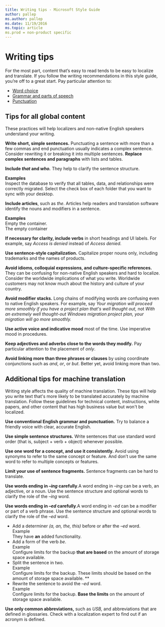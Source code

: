 ```yaml
---
title: Writing tips - Microsoft Style Guide
author: pallep
ms.author: pallep
ms.date: 11/19/2016
ms.topic: article
ms.prod = non-product specific
---
```


# Writing tips

For
the most part, content that’s easy to read tends to be easy to localize
and translate. If you follow the writing recommendations in this style
guide, you’re off to a great start. Pay particular attention to:

  - [Word choice](/style-guide/word-choice/)
  - [Grammar and parts of speech](/style-guide/grammar/grammar-and-parts-of-speech)
  - [Punctuation](/style-guide/punctuation/)

## Tips for all global content

These practices will help localizers and non-native English speakers understand your writing.

**Write short, simple sentences.**
Punctuating a sentence with more than a few commas and end punctuation
usually indicates a complex sentence. Consider rewriting it or breaking
it into multiple sentences. 
**Replace complex sentences and paragraphs** with lists and tables.

**Include *that* and *who.*** They help to clarify the sentence structure. 

**Examples**  
Inspect the database to verify that all tables, data, and relationships were correctly migrated.
Select the check box of each folder that you want to sync with your desktop.

**Include articles**, such as *the*. Articles help readers and translation software identify the nouns and modifiers in a sentence. 

**Examples**  
Empty the container.  
The empty container

**If necessary for clarity, include verbs** in short headings and UI labels. For example, say *Access is denied* instead of *Access denied.*

**Use sentence-style capitalization.** Capitalize proper nouns only, including trademarks and the names of products. 

**Avoid idioms, colloquial expressions, and culture-specific references.**
They can be confusing for non-native English speakers and hard to
localize. Consider the worldwide implications of what you write.
Worldwide customers may not know much about the history and culture of
your country. 

**Avoid modifier stacks.** Long chains of modifying words are confusing even to native English speakers. For example, say *Your migration will proceed more smoothly if you have a project plan that's well thought out,* not *With an extremely well thought-out Windows migration project plan, your migration will go more smoothly.*

**Use active voice and indicative mood** most of the time. Use imperative mood in procedures.

**Keep adjectives and adverbs close to the words they modify.** Pay particular attention to the placement of *only*.

**Avoid linking more than three phrases or clauses** by using coordinate conjunctions such as *and*, *or*, or *but*. Better yet, avoid linking more than two. 

## Additional tips for machine translation

Writing
style affects the quality of machine translation. These tips will help
you write text that's more likely to be translated accurately by machine
translation. Follow these guidelines for technical content,
instructions, white papers, and other content that has high business
value but won't be localized.

**Use conventional English grammar and punctuation.** Try to balance a friendly voice with clear, accurate English.

**Use simple sentence structures.** Write sentences that use standard word order (that is, subject + verb + object) whenever possible.

**Use one word for a concept, and use it consistently.** Avoid
using synonyms to refer to the same concept or feature. And don’t use
the same word to refer to multiple concepts or features.

**Limit your use of sentence fragments.** Sentence fragments can be hard to translate.

**Use words ending in *–ing* carefully**.A word ending in *–ing* can be a verb, an adjective, or a noun. Use the sentence structure and optional words to clarify the role of the *–ing* word.

**Use words ending in *–ed* carefully**.A word ending in *-ed* can be a modifier or part of a verb phrase. Use the sentence structure and optional words to clarify the role of the *–ed* word.

  - Add a determiner *(a, an, the, this)* before or after the *–ed* word.  
Example  
They have **an** added functionality.
  - Add a form of the verb *be*.  
Example  
Configure limits for the backup **that are based** on the amount of storage space available.
  - Split the sentence in two.  
Example  
Configure limits for the backup. These limits should be based on the amount of storage space available. **
  - Rewrite the sentence to avoid the *–ed* word.  
Example  
Configure limits for the backup. **Base the limits** on the amount of storage space available.

**Use only common abbreviations,** such as *USB,* and
abbreviations that are defined in glossaries. Check with a
localization expert to find out if an acronym is defined. 

